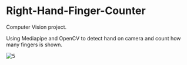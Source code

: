 # Right-Hand-Finger-Counter
Computer Vision project.

Using Mediapipe and OpenCV to detect hand on camera and count how many fingers is shown.


![5](https://user-images.githubusercontent.com/87620872/184543795-7bd6b54a-b258-4277-a301-140fa67085a1.PNG)

